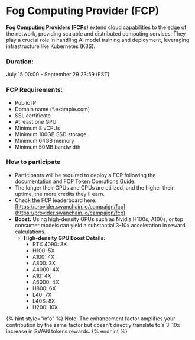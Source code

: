 # Fog Computing Provider (FCP)

**Fog Computing Providers (FCPs)** extend cloud capabilities to the edge of the network, providing scalable and distributed computing services. They play a crucial role in handling AI model training and deployment, leveraging infrastructure like Kubernetes (K8S).

### **Duration:**&#x20;

July 15 00:00 - September 29 23:59 (EST)

### **FCP Requirements:**

* Public IP
* Domain name (\*.example.com)
* SSL certificate
* At least one GPU
* Minimum 8 vCPUs
* Minimum 100GB SSD storage
* Minimum 64GB memory
* Minimum 50MB bandwidth

### **How to participate**

* Participants will be required to deploy a FCP following the [documentation](../../../bulders/computing-provider/fog-computing-provider-fcp/computing-provider-setup.md) and [FCP Token Operations Guide](../../../bulders/computing-provider/fog-computing-provider-fcp/fcp-token-operations-guide.md).
* The longer their GPUs and CPUs are utilized, and the higher their uptime, the more credits they'll earn.
* Check the FCP leaderboard here: [https://provider.swanchain.io/campaign/fcp](https://provider.swanchain.io/campaign/fcp)
* **Boost:** Using high-density GPUs such as Nvidia H100s, A100s, or top consumer models can yield a substantial 3-10x acceleration in reward calculations.
  * **High-density GPU Boost Details:**
    * RTX 4090: 3X
    * H100: 5X
    * A100: 4X
    * A800: 3X
    * A4000: 4X
    * A10: 4X
    * A6000: 4X
    * H800: 6X
    * L40: 7X
    * L40S: 8X
    * H200: 10X

{% hint style="info" %}
Note: The enhancement factor amplifies your contribution by the same factor but doesn't directly translate to a 3-10x increase in SWAN tokens rewards.
{% endhint %}
